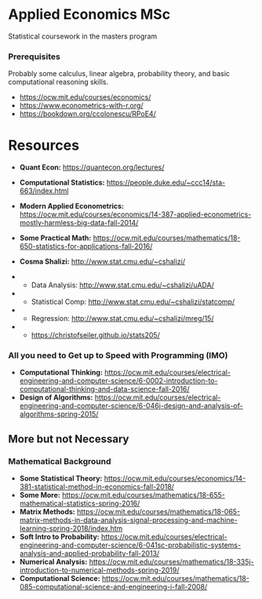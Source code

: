 # Applied Economics MSc

Statistical coursework in the masters program

### Prerequisites

Probably some calculus, linear algebra, probability theory, and basic computational reasoning skills.
- https://ocw.mit.edu/courses/economics/
- https://www.econometrics-with-r.org/
- https://bookdown.org/ccolonescu/RPoE4/

# Resources

- **Quant Econ:** https://quantecon.org/lectures/
- **Computational Statistics:** https://people.duke.edu/~ccc14/sta-663/index.html
- **Modern Applied Econometrics:** https://ocw.mit.edu/courses/economics/14-387-applied-econometrics-mostly-harmless-big-data-fall-2014/
- **Some Practical Math:** https://ocw.mit.edu/courses/mathematics/18-650-statistics-for-applications-fall-2016/

- **Cosma Shalizi:** 	  http://www.stat.cmu.edu/~cshalizi/
- *	Data Analysis:	  http://www.stat.cmu.edu/~cshalizi/uADA/
- *	Statistical Comp: http://www.stat.cmu.edu/~cshalizi/statcomp/
- *	Regression: 	  http://www.stat.cmu.edu/~cshalizi/mreg/15/

- * https://christofseiler.github.io/stats205/

### All you need to Get up to Speed with Programming (IMO)
- **Computational Thinking:** https://ocw.mit.edu/courses/electrical-engineering-and-computer-science/6-0002-introduction-to-computational-thinking-and-data-science-fall-2016/
- **Design of Algorithms:** https://ocw.mit.edu/courses/electrical-engineering-and-computer-science/6-046j-design-and-analysis-of-algorithms-spring-2015/


## More but not Necessary

### Mathematical Background

- **Some Statistical Theory:** https://ocw.mit.edu/courses/economics/14-381-statistical-method-in-economics-fall-2018/
- **Some More:** https://ocw.mit.edu/courses/mathematics/18-655-mathematical-statistics-spring-2016/
- **Matrix Methods:** https://ocw.mit.edu/courses/mathematics/18-065-matrix-methods-in-data-analysis-signal-processing-and-machine-learning-spring-2018/index.htm
- **Soft Intro to Probability:** https://ocw.mit.edu/courses/electrical-engineering-and-computer-science/6-041sc-probabilistic-systems-analysis-and-applied-probability-fall-2013/
- **Numerical Analysis:** https://ocw.mit.edu/courses/mathematics/18-335j-introduction-to-numerical-methods-spring-2019/
- **Computational Science:** https://ocw.mit.edu/courses/mathematics/18-085-computational-science-and-engineering-i-fall-2008/
